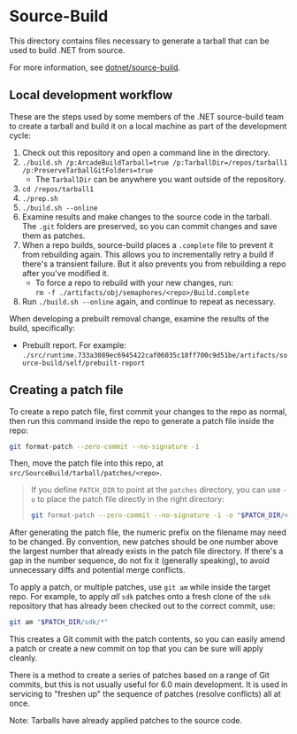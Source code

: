 # Source-Build

This directory contains files necessary to generate a tarball that can be used
to build .NET from source.

For more information, see
[dotnet/source-build](https://github.com/dotnet/source-build).

## Local development workflow

These are the steps used by some members of the .NET source-build team to create
a tarball and build it on a local machine as part of the development cycle:

1. Check out this repository and open a command line in the directory.
1. `./build.sh /p:ArcadeBuildTarball=true /p:TarballDir=/repos/tarball1 /p:PreserveTarballGitFolders=true`
    * The `TarballDir` can be anywhere you want outside of the repository.
1. `cd /repos/tarball1`
1. `./prep.sh`
1. `./build.sh --online`
1. Examine results and make changes to the source code in the tarball. The
   `.git` folders are preserved, so you can commit changes and save them as
   patches.
1. When a repo builds, source-build places a `.complete` file to prevent it from
   rebuilding again. This allows you to incrementally retry a build if there's a
   transient failure. But it also prevents you from rebuilding a repo after
   you've modified it.
    * To force a repo to rebuild with your new changes, run:  
      `rm -f ./artifacts/obj/semaphores/<repo>/Build.complete`
1. Run `./build.sh --online` again, and continue to repeat as necessary.

When developing a prebuilt removal change, examine the results of the build,
specifically:

* Prebuilt report. For example:  
  `./src/runtime.733a3089ec6945422caf06035c18ff700c9d51be/artifacts/source-build/self/prebuilt-report`

## Creating a patch file

To create a repo patch file, first commit your changes to the repo as normal,
then run this command inside the repo to generate a patch file inside the repo:

```sh
git format-patch --zero-commit --no-signature -1
```

Then, move the patch file into this repo, at
`src/SourceBuild/tarball/patches/<repo>`.

> If you define `PATCH_DIR` to point at the `patches` directory, you can use
> `-o` to place the patch file directly in the right directory:
>
> ```sh
> git format-patch --zero-commit --no-signature -1 -o "$PATCH_DIR/<repo>"
> ```

After generating the patch file, the numeric prefix on the filename may need to
be changed. By convention, new patches should be one number above the largest
number that already exists in the patch file directory. If there's a gap in the
number sequence, do not fix it (generally speaking), to avoid unnecessary diffs
and potential merge conflicts.

To apply a patch, or multiple patches, use `git am` while inside the target
repo. For example, to apply *all* `sdk` patches onto a fresh clone of the `sdk`
repository that has already been checked out to the correct commit, use:

```sh
git am "$PATCH_DIR/sdk/*"
```

This creates a Git commit with the patch contents, so you can easily amend a
patch or create a new commit on top that you can be sure will apply cleanly.

There is a method to create a series of patches based on a range of Git commits,
but this is not usually useful for 6.0 main development. It is used in servicing
to "freshen up" the sequence of patches (resolve conflicts) all at once.

Note: Tarballs have already applied patches to the source code.

